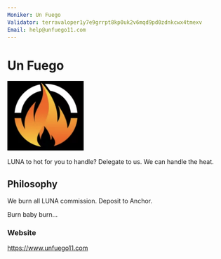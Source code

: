 ```yaml
---
Moniker: Un Fuego
Validator: terravaloper1y7e9grrpt8kp0uk2v6mqd9pd0zdnkcwx4tmexv
Email: help@unfuego11.com
---
```


# Un Fuego

![unfuego](unfuego.png)

LUNA to hot for you to handle? Delegate to us. We can handle the heat.  

## Philosophy

We burn all LUNA commission. Deposit to Anchor.

Burn baby burn...

### Website

https://www.unfuego11.com

